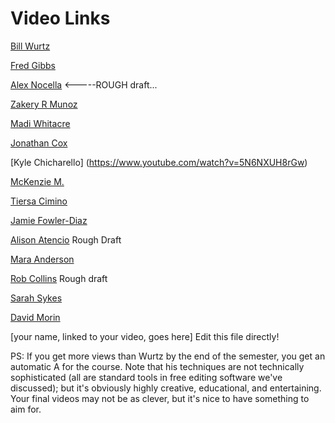 # Video Links
[Bill Wurtz](https://www.youtube.com/watch?v=Mh5LY4Mz15o)

[Fred Gibbs](https://vimeo.com/94459223)

[Alex Nocella](https://vimeo.com/193187025)  <-----ROUGH draft...

[Zakery R Munoz](https://www.youtube.com/watch?v=GbxioFx86-I&feature=youtu.be) 

[Madi Whitacre](https://youtu.be/aj5frL3bsGI)

[Jonathan Cox](https://www.youtube.com/watch?v=RnmKVdmaIY4)

[Kyle Chicharello] (https://www.youtube.com/watch?v=5N6NXUH8rGw)

[McKenzie M.](https://drive.google.com/file/d/0BykVmrnOookyRlQ1ZzQyVmdpVHM/view)

[Tiersa Cimino](https://www.youtube.com/watch?v=Eo6nJgQWrMM)

[Jamie Fowler-Diaz](https://youtu.be/QmJdQFBw0qA)

[Alison Atencio](http://youtu.be/YV6ZxDvZ3s4?hd=1) Rough Draft

[Mara Anderson](https://www.youtube.com/watch?v=8sBvRNjW8hc) 

[Rob Collins](https://youtu.be/km4wSNTb990) Rough draft

[Sarah Sykes](https://youtu.be/i9X8xntyMoM) 

[David Morin](https://youtu.be/lrLRH1FZu9A)

[your name, linked to your video, goes here] Edit this file directly!

PS: If you get more views than Wurtz by the end of the semester, you get an automatic A for the course. Note that his techniques are not technically sophisticated (all are standard tools in free editing software we've discussed); but it's obviously highly creative, educational, and entertaining. Your final videos may not be as clever, but it's nice to have something to aim for.

